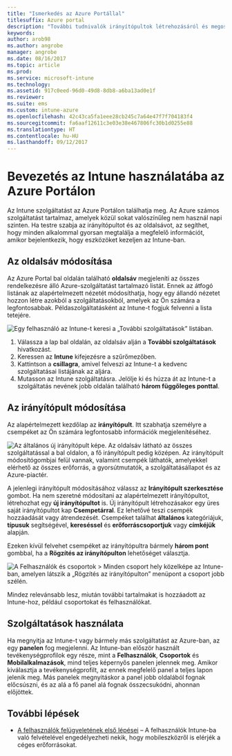 ```yaml
---
title: "Ismerkedés az Azure Portállal"
titlesuffix: Azure portal
description: "További tudnivalók irányítópultok létrehozásáról és megosztásáról az Intune-ban az Azure Portalon."
keywords: 
author: arob98
ms.author: angrobe
manager: angrobe
ms.date: 08/16/2017
ms.topic: article
ms.prod: 
ms.service: microsoft-intune
ms.technology: 
ms.assetid: 917c0eed-96d0-49d8-8db8-a6ba13ad0e1f
ms.reviewer: 
ms.suite: ems
ms.custom: intune-azure
ms.openlocfilehash: 42c43ca5fa1eee28cb245c7a64e47f7f704183f4
ms.sourcegitcommit: fa6aaf12611c3e03e38e467806fc30b1d0255e88
ms.translationtype: HT
ms.contentlocale: hu-HU
ms.lasthandoff: 09/12/2017
---
```

# <a name="getting-started-with-intune-in-the-azure-portal"></a>Bevezetés az Intune használatába az Azure Portálon

Az Intune szolgáltatást az Azure Portálon találhatja meg. Az Azure számos szolgáltatást tartalmaz, amelyek közül sokat valószínűleg nem használ napi szinten. Ha testre szabja az irányítópultot és az oldalsávot, az segíthet, hogy minden alkalommal gyorsan megtalálja a megfelelő információt, amikor bejelentkezik, hogy eszközöket kezeljen az Intune-ban.

## <a name="changing-the-sidebar"></a>Az oldalsáv módosítása

Az Azure Portal bal oldalán található __oldalsáv__ megjeleníti az összes rendelkezésre álló Azure-szolgáltatást tartalmazó listát. Ennek az átfogó listának az alapértelmezett nézetét módosíthatja, hogy egy állandó nézetet hozzon létre azokból a szolgáltatásokból, amelyek az Ön számára a legfontosabbak. Példaszolgáltatásként az Intune-t fogjuk felvenni a lista tetejére.

![Egy felhasználó az Intune-t keresi a „További szolgáltatások” listában.](./media/azure-add-intune1.png)

1. Válassza a lap bal oldalán, az oldalsáv alján a **További szolgáltatások** hivatkozást.
2. Keressen az **Intune** kifejezésre a szűrőmezőben.
3. Kattintson a **csillagra**, amivel felveszi az Intune-t a kedvenc szolgáltatásai listájának az aljára.
4. Mutasson az Intune szolgáltatásra. Jelölje ki és húzza át az Intune-t a szolgáltatás nevének jobb oldalán található **három függőleges ponttal**.

## <a name="changing-the-dashboard"></a>Az irányítópult módosítása

Az alapértelmezett kezdőlap az **irányítópult**. Itt szabhatja személyre a csempéket az Ön számára legfontosabb információk megjelenítéséhez.

![Az általános új irányítópult képe. Az oldalsáv látható az összes szolgáltatással a bal oldalon, a fő irányítópult pedig középen. Az irányítópult módosítógombjai felül vannak, valamint csempék láthatók, amelyekkel elérhető az összes erőforrás, a gyorsútmutatók, a szolgáltatásállapot és az Azure-piactér.](./media/azure-default-dashboard.png)

A jelenlegi irányítópult módosításához válassz az **Irányítópult szerkesztése** gombot. Ha nem szeretné módosítani az alapértelmezett irányítópultot, létrehozhat egy **új irányítópultot** is. Új irányítópult létrehozásakor egy üres saját irányítópultot kap **Csempetárral**. Ez lehetővé teszi csempék hozzáadását vagy átrendezését. Csempéket találhat **általános** kategóriájuk, **típusuk** segítségével, **kereséssel** és **erőforráscsoportjuk** vagy **címkéjük** alapján.

Ezeken kívül felvehet csempéket az irányítópultra bármely **három pont** gombbal, ha a **Rögzítés az irányítópulton** lehetőséget választja.

![A Felhasználók és csoportok > Minden csoport hely közelképe az Intune-ban, amelyen látszik a „Rögzítés az irányítópulton” menüpont a csoport jobb szélén.](./media/azure-pin-to-dashboard.png)

Mindez relevánsabb lesz, miután további tartalmakat is hozzáadott az Intune-hoz, például csoportokat és felhasználókat.

## <a name="using-services"></a>Szolgáltatások használata

Ha megnyitja az Intune-t vagy bármely más szolgáltatást az Azure-ban, az egy **panelen** fog megjelenni. Az Intune-ban először használt tevékenységprofilok egy része, mint a **Felhasználók**, **Csoportok** és **Mobilalkalmazások**, mind teljes képernyős panelen jelennek meg. Amikor kiválasztja a tevékenységprofilt, az ennek megfelelő panel a teljes lapon jelenik meg. Más panelek megnyitáskor a panel jobb oldalából fognak előcsúszni, és az alá a fő panel alá fognak összecsukódni, ahonnan előjöttek.

## <a name="next-steps"></a>További lépések

* [A felhasználók felügyeletének első lépései](get-started-users.md) – A felhasználók Intune-ba való felvételével engedélyezheti nekik, hogy mobileszközről is elérjék a céges erőforrásokat.
